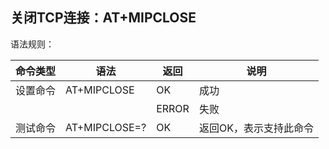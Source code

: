 ## 关闭TCP连接：AT+MIPCLOSE

语法规则：

| 命令类型 | 语法          | 返回  | 说明                   |
| -------- | ------------- | ----- | ---------------------- |
| 设置命令 | AT+MIPCLOSE   | OK    | 成功                   |
|          |               | ERROR | 失败                   |
| 测试命令 | AT+MIPCLOSE=? | OK    | 返回OK，表示支持此命令 |
